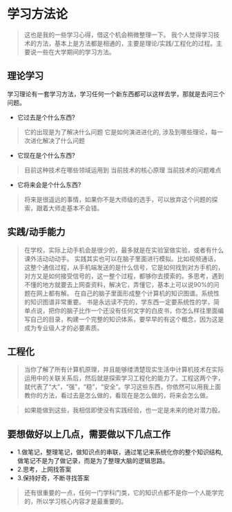 # 学习方法论
> 这也是我的一些学习心得，借这个机会稍微整理一下。
> 我个人觉得学习技术的方法，基本上是方法都是相通的，主要是理论/实践/工程化的过程。主要说一些在大学期间的学习方法。

## 理论学习
学习理论有一套学习方法，学习任何一个新东西都可以这样去学，那就是去问三个问题。
+ 它过去是个什么东西?
> 它的出现是为了解决什么问题
> 它是如何演进进化的, 涉及到哪些理论，每一次进化解决了什么问题

+ 它现在是个什么东西?
> 目前这种技术在哪些领域运用到
> 当前技术的核心原理
> 当前技术的问题难点

+ 它将来会是个什么东西?
> 将来是很遥远的事情，如果你不是大师级的选手，可以放弃这个问题的探索，跟着大师走基本不会错。

## 实践/动手能力
> 在学校，实际上动手机会是很少的，最多就是在实验室做实验，或者有什么课外活动动动手。
> 实践其实也可以在脑子里面进行模拟。比如视频通话，这整个通信过程，从手机端发送的是什么信号，它是如何找到对方手机的，对方又是如何接受信号的，这一整个过程，都够你去摸索的。多思考，遇到不懂的地方就要去上网查资料，解决它，弄懂它，基本上可以说90%的问题在网上都有解。
> 在自己的脑子里面形成整个计算机的知识图谱。系统性的知识图谱非常重要。
> 书是永远读不完的，学东西一定要系统性的学，简单点说，把你的脑子比作一个还没有任何文字的白皮书，你怎么样往里面编写自己的目录，构建一个完整的知识体系，要早早的有这个概念，因为这是成为专业级人才的必要素质。

## 工程化
> 当你了解了所有计算机原理，并且能够缕清楚现实生活中计算机技术在实际运用中的关联关系后，然后就是探索学习工程化的能力了。工程这两个字，就代表了“大”，“强”，“稳”，“安全”。学习这些东西，你依然可以用我上面教你的方法，看过去是怎么做的，看现在是怎么做的，将来会怎么做。

> 如果能做到这些，我相信即使没有实践经验，也一定是未来的绝对潜力股。

## 要想做好以上几点，需要做以下几点工作
+ 1.做笔记，整理笔记，做知识点的串联，通过笔记来系统化你的整个知识结构, 做笔记不是为了做记录，而是为了整理大脑的逻辑思路。
+ 2.思考，上网找答案
+ 3.保持好奇，不断寻找答案
> 还有很重要的一点，任何一门学科门类，它的知识点都不是你一个人能学完的，所以学习核心内容才是最重要的。